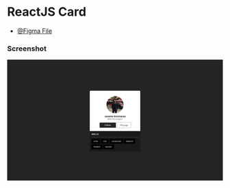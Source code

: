 # ReactJS Card

- [@Figma File](https://www.figma.com/file/FrS8I6nGSoJ014W9VTShUN/React---Card?type=design&node-id=0-1&mode=design)

### Screenshot
![Screenshot](https://github.com/encinares16/reactjs/blob/main/react-projects/react-card/src/assets/images/screenshot.png)
